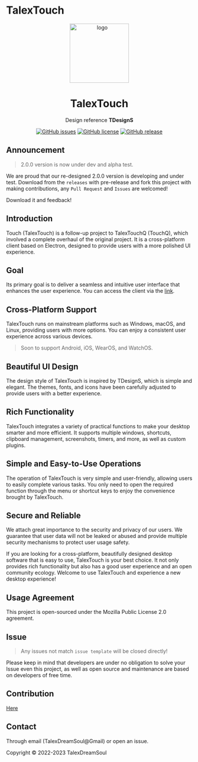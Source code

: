 # TalexTouch

<div align="center">

  <img width="160" src="https://files.catbox.moe/2el8uf.png" alt="logo">

  <h1>TalexTouch</h1>

  Design reference <b>TDesignS</b>

  [![GitHub issues](https://img.shields.io/github/issues/talex-touch/talex-touch?style=flat-square)](https://github.com/talex-touch/talex-touch/issues)
  [![GitHub license](https://img.shields.io/github/license/talex-touch/talex-touch?style=flat-square)](https://github.com/talex-touch/talex-touch/blob/main/LICENSE)
  [![GitHub release](https://img.shields.io/badge/release-2.0.0-42B883?style=flat-square)](https://github.com/talex-touch/talex-touch/releases)
</div>

## Announcement

> 2.0.0 version is now under dev and alpha test.

We are proud that our re-designed 2.0.0 version is developing and under test.
Download from the `releases` with pre-release and fork this project with making contributions, any `Pull Request` and `Issues` are welcomed!

Download it and feedback!

## Introduction

Touch (TalexTouch) is a follow-up project to TalexTouchQ (TouchQ), which involved a complete overhaul of the original project. It is a cross-platform client based on Electron, designed to provide users with a more polished UI experience.

## Goal

Its primary goal is to deliver a seamless and intuitive user interface that enhances the user experience. You can access the client via the [link](https://talex-touch.github.io/talex-touch/).

## Cross-Platform Support

TalexTouch runs on mainstream platforms such as Windows, macOS, and Linux, providing users with more options. You can enjoy a consistent user experience across various devices.

> Soon to support Android, iOS, WearOS, and WatchOS.

## Beautiful UI Design

The design style of TalexTouch is inspired by TDesignS, which is simple and elegant. The themes, fonts, and icons have been carefully adjusted to provide users with a better experience.

## Rich Functionality

TalexTouch integrates a variety of practical functions to make your desktop smarter and more efficient. It supports multiple windows, shortcuts, clipboard management, screenshots, timers, and more, as well as custom plugins.

## Simple and Easy-to-Use Operations

The operation of TalexTouch is very simple and user-friendly, allowing users to easily complete various tasks. You only need to open the required function through the menu or shortcut keys to enjoy the convenience brought by TalexTouch.

## Secure and Reliable

We attach great importance to the security and privacy of our users. We guarantee that user data will not be leaked or abused and provide multiple security mechanisms to protect user usage safety.

If you are looking for a cross-platform, beautifully designed desktop software that is easy to use, TalexTouch is your best choice. It not only provides rich functionality but also has a good user experience and an open community ecology. Welcome to use TalexTouch and experience a new desktop experience!

## Usage Agreement
This project is open-sourced under the Mozilla Public License 2.0 agreement.

## Issue

> Any issues not match `issue template` will be closed directly!

Please keep in mind that developers are under no obligation to solve your Issue even this project, as well as open source and maintenance are based on developers of free time.

## Contribution

[Here](.github/contribute/README.md)

## Contact

Through email (TalexDreamSoul@Gmail) or open an issue.

Copyright © 2022-2023 TalexDreamSoul
